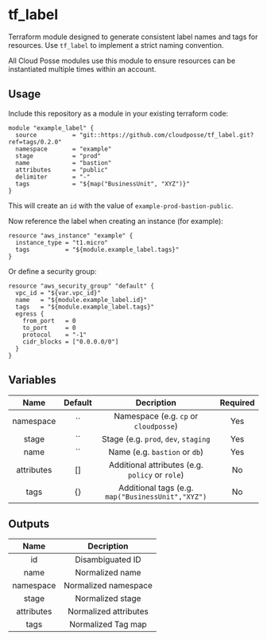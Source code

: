 # tf_label

Terraform module designed to generate consistent label names and tags for resources. Use `tf_label` to implement a strict naming convention. 

All Cloud Posse modules use this module to ensure resources can be instantiated multiple times within an account.

## Usage

Include this repository as a module in your existing terraform code:

```
module "example_label" {
  source          = "git::https://github.com/cloudposse/tf_label.git?ref=tags/0.2.0"
  namespace       = "example"
  stage           = "prod"
  name            = "bastion"
  attributes      = "public"
  delimiter       = "-"
  tags            = "${map("BusinessUnit", "XYZ")}"
}
```

This will create an `id` with the value of `example-prod-bastion-public`. 

Now reference the label when creating an instance (for example):
```
resource "aws_instance" "example" {
  instance_type = "t1.micro"
  tags          = "${module.example_label.tags}"
}
```

Or define a security group:
```
resource "aws_security_group" "default" {
  vpc_id = "${var.vpc_id}"
  name   = "${module.example_label.id}"
  tags   = "${module.example_label.tags}"
  egress {
    from_port   = 0
    to_port     = 0
    protocol    = "-1"
    cidr_blocks = ["0.0.0.0/0"]
  }
}
```

## Variables

|  Name                        |  Default       |  Decription                                              | Required |
|:----------------------------:|:--------------:|:--------------------------------------------------------:|:--------:|
| namespace                    | ``             | Namespace (e.g. `cp` or `cloudposse`)                    | Yes      |
| stage                        | ``             | Stage (e.g. `prod`, `dev`, `staging`                     | Yes      |
| name                         | ``             | Name  (e.g. `bastion` or `db`)                           | Yes      | 
| attributes                   | []             | Additional attributes (e.g. `policy` or `role`)          | No       | 
| tags                         | {}             | Additional tags  (e.g. `map("BusinessUnit","XYZ")`       | No       |

## Outputs

| Name              | Decription            |
|:-----------------:|:---------------------:|
| id                | Disambiguated ID      |
| name              | Normalized name       |
| namespace         | Normalized namespace  |
| stage             | Normalized stage      |
| attributes        | Normalized attributes |
| tags              | Normalized Tag map    |

